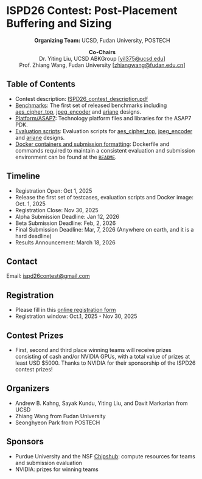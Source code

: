 # ISPD26 Contest: Post-Placement Buffering and Sizing

<div align="center">

**Organizing Team:** UCSD, Fudan University, POSTECH  

**Co-Chairs**  
Dr. Yiting Liu, UCSD ABKGroup [yil375@ucsd.edu]  
Prof. Zhiang Wang, Fudan University [zhiangwang@fudan.edu.cn]  

</div>

## Table of Contents
- Contest description: [ISPD26_contest_description.pdf](./ISPD26_contest_description.pdf)
- [Benchmarks](./Benchmarks): The first set of released benchmarks including [aes_cipher_top](./Benchmarks/aes_cipher_top), [jpeg_encoder](./Benchmarks/jpeg_encoder/) and [ariane](./Benchmarks/ariane) designs.
- [Platform/ASAP7](./Platform/ASAP7): Technology platform files and libraries for the ASAP7 PDK.
- [Evaluation scripts](./scripts): Evaluation scripts for [aes_cipher_top](./scripts/aes_cipher_top/run.sh), [jpeg_encoder](./scripts/jpeg_encoder/run.sh) and [ariane](./scripts/ariane/run.sh) designs. 
- [Docker containers and submission formatting](./docker): Dockerfile and commands required to maintain a consistent evaluation and submission environment can be found at the [`README`](./docker/README.md).

## Timeline
- Registration Open: Oct 1, 2025
- Release the first set of testcases, evaluation scripts and Docker image: Oct. 1, 2025
- Registration Close: Nov 30, 2025
- Alpha Submission Deadline: Jan 12, 2026
- Beta Submission Deadline: Feb, 2, 2026
- Final Submission Deadline: Mar, 7, 2026 (Anywhere on earth, and it is a hard deadline)
- Results Announcement: March 18, 2026


## Contact
Email: ispd26contest@gmail.com

## Registration
- Please fill in this [online registration form](https://forms.gle/w2bDxrAENhFzw862A)
- Registration window: Oct.1, 2025 - Nov 30, 2025


## Contest Prizes
- First, second and third place winning teams will receive prizes consisting of cash and/or NVIDIA GPUs, with a total value of prizes at least USD $5000. Thanks to NVIDIA for their sponsorship of the ISPD26 contest prizes!

## Organizers
- Andrew B. Kahng, Sayak Kundu, Yiting Liu, and Davit Markarian from UCSD
- Zhiang Wang from Fudan University
- Seonghyeon Park from POSTECH

## Sponsors
- Purdue University and the NSF [Chipshub](https://nanohub.org/groups/chipshub/): compute resources for teams and submission evaluation
- NVIDIA: prizes for winning teams
